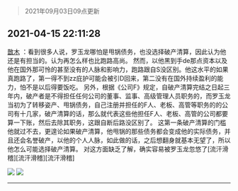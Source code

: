 > 2021年09月03日09点更新
<link rel="stylesheet" href="https://cdn.jsdelivr.net/gh/taotie6/sampleJSON@main/css/photo_show.css">


 ## 2021-04-15 22:11:28 

 [㪚木](https://www.coolapk.com/feed/26337370?shareKey=YTc4MDViNGM5MTVkNjEzMTc3ZGU~) ：看到很多人说，罗玉龙哪怕是甩锅债务，也没选择破产清算，因此认为他还是有担当的。认为再怎么样也比跑路高尚。
然而，以他黑到手de那点资本以及他在国外那可怜的甚至没有的人脉和影响力，跑路跟自S没区别。他这水平的如果真跑路了，第一得不到zz庇护可能会被引D回来<!--break-->，第二没有在国外持续盈利的能力，怕不是以后得要饭吃。
另外，根据《公司F》规定，自破产清算完结之日起三年内，破产者是不得担任任何公司的董事、监事、高级管理人员职务的，而罗玉龙当初为了转移姿产、甩锅债务，自己注册并担任的F人、老板、高管等职务的的公司有十几家，破产清算的话，那么就代表这些他担任F人、老板、高管的公司都要算一下账，然后去除其职务，这跟自断后路没区别了。
这第一条破产清算的门槛他就过不去，更遑论如果破产清算，他甩锅的那些债务都会变成他的实际债务，并且还会名誉破产，以他的个人人脉，如此做的话，之后想翻身就基本无望了，所以他怎么可能选择破产清算。
对这方面缺乏了解，确实容易被罗玉龙忽悠了[流汗滑稽][流汗滑稽][流汗滑稽] 

<div class="album">
<img class="img-item" src="http://image.coolapk.com/feed/2021/0415/22/1081091_682a8270_5467_3375@1080x2340.jpeg" />
<img class="img-item" src="http://image.coolapk.com/feed/2021/0415/22/1081091_a1023819_5467_3473@1080x2340.jpeg" />
</div>

 ------- 


